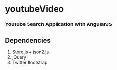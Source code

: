 youtubeVideo
=======
### Youtube Search Application with AngularJS

Dependencies
------------
1. Store.js + json2.js
2. jQuery
3. Twitter Bootstrap
